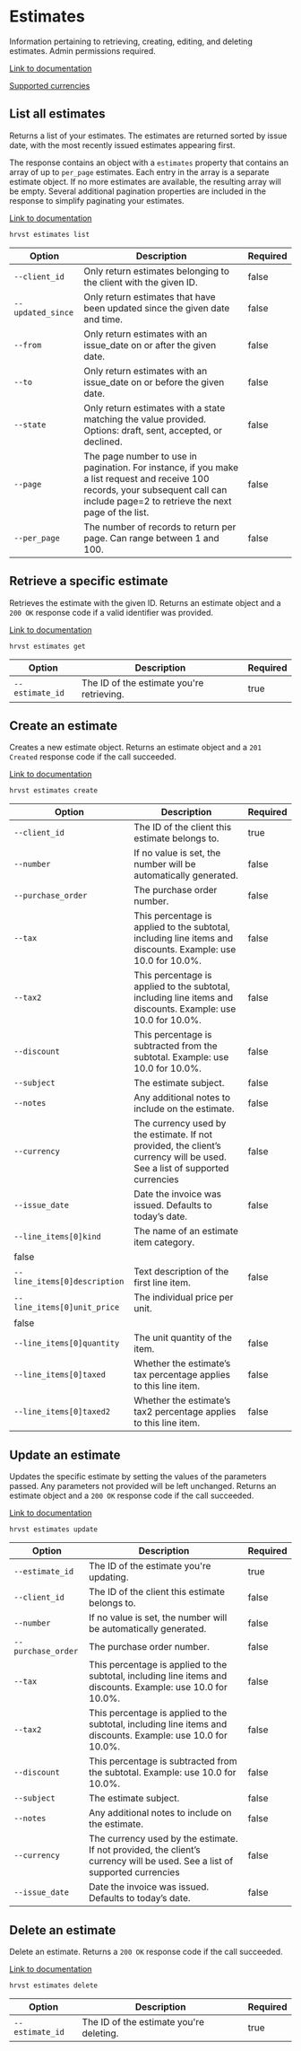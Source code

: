 # Estimates

Information pertaining to retrieving, creating, editing, and deleting estimates. Admin permissions required.

[Link to documentation](https://help.getharvest.com/api-v2/estimates-api/estimates/estimates/)

[Supported currencies](https://help.getharvest.com/api-v2/introduction/overview/supported-currencies/)

## List all estimates

Returns a list of your estimates. The estimates are returned sorted by issue date, with the most recently issued estimates appearing first.

The response contains an object with a `estimates` property that contains an array of up to `per_page` estimates. Each entry in the array is a separate estimate object. If no more estimates are available, the resulting array will be empty. Several additional pagination properties are included in the response to simplify paginating your estimates.

[Link to documentation](https://help.getharvest.com/api-v2/estimates-api/estimates/estimates/#list-all-estimates)

```
hrvst estimates list
```

| Option            | Description                                                                                                                                                                            | Required |
| ----------------- | -------------------------------------------------------------------------------------------------------------------------------------------------------------------------------------- | -------- |
| `--client_id`     | Only return estimates belonging to the client with the given ID.                                                                                                                       | false    |
| `--updated_since` | Only return estimates that have been updated since the given date and time.                                                                                                            | false    |
| `--from`          | Only return estimates with an issue_date on or after the given date.                                                                                                                   | false    |
| `--to`            | Only return estimates with an issue_date on or before the given date.                                                                                                                  | false    |
| `--state`         | Only return estimates with a state matching the value provided. Options: draft, sent, accepted, or declined.                                                                           | false    |
| `--page`          | The page number to use in pagination. For instance, if you make a list request and receive 100 records, your subsequent call can include page=2 to retrieve the next page of the list. | false    |
| `--per_page`      | The number of records to return per page. Can range between 1 and 100.                                                                                                                 | false    |

## Retrieve a specific estimate

Retrieves the estimate with the given ID. Returns an estimate object and a `200 OK` response code if a valid identifier was provided.

[Link to documentation](https://help.getharvest.com/api-v2/estimates-api/estimates/estimates/#retrieve-an-estimate)

```
hrvst estimates get
```

| Option          | Description                               | Required |
| --------------- | ----------------------------------------- | -------- |
| `--estimate_id` | The ID of the estimate you're retrieving. | true     |

## Create an estimate

Creates a new estimate object. Returns an estimate object and a `201 Created` response code if the call succeeded.

[Link to documentation](https://help.getharvest.com/api-v2/estimates-api/estimates/estimates/#create-an-estimate)

```
hrvst estimates create
```

| Option                       | Description                                                                                                                | Required |
| ---------------------------- | -------------------------------------------------------------------------------------------------------------------------- | -------- |
| `--client_id`                | The ID of the client this estimate belongs to.                                                                             | true     |
| `--number`                   | If no value is set, the number will be automatically generated.                                                            | false    |
| `--purchase_order`           | The purchase order number.                                                                                                 | false    |
| `--tax`                      | This percentage is applied to the subtotal, including line items and discounts. Example: use 10.0 for 10.0%.               | false    |
| `--tax2`                     | This percentage is applied to the subtotal, including line items and discounts. Example: use 10.0 for 10.0%.               | false    |
| `--discount`                 | This percentage is subtracted from the subtotal. Example: use 10.0 for 10.0%.                                              | false    |
| `--subject`                  | The estimate subject.                                                                                                      | false    |
| `--notes`                    | Any additional notes to include on the estimate.                                                                           | false    |
| `--currency`                 | The currency used by the estimate. If not provided, the client’s currency will be used. See a list of supported currencies | false    |
| `--issue_date`               | Date the invoice was issued. Defaults to today’s date.                                                                     | false    |
| `--line_items[0]kind`        | The name of an estimate item category.                                                                                     |
| false                        |
| `--line_items[0]description` | Text description of the first line item.                                                                                   | false    |
| `--line_items[0]unit_price`  | The individual price per unit.                                                                                             |
| false                        |
| `--line_items[0]quantity`    | The unit quantity of the item.                                                                                             | false    |
| `--line_items[0]taxed`       | Whether the estimate’s tax percentage applies to this line item.                                                           | false    |
| `--line_items[0]taxed2`      | Whether the estimate’s tax2 percentage applies to this line item.                                                          | false    |

## Update an estimate

Updates the specific estimate by setting the values of the parameters passed. Any parameters not provided will be left unchanged. Returns an estimate object and a `200 OK` response code if the call succeeded.

[Link to documentation](https://help.getharvest.com/api-v2/estimates-api/estimates/estimates/#update-an-estimate)

```
hrvst estimates update
```

| Option             | Description                                                                                                                | Required |
| ------------------ | -------------------------------------------------------------------------------------------------------------------------- | -------- |
| `--estimate_id`    | The ID of the estimate you're updating.                                                                                    | true     |
| `--client_id`      | The ID of the client this estimate belongs to.                                                                             | false    |
| `--number`         | If no value is set, the number will be automatically generated.                                                            | false    |
| `--purchase_order` | The purchase order number.                                                                                                 | false    |
| `--tax`            | This percentage is applied to the subtotal, including line items and discounts. Example: use 10.0 for 10.0%.               | false    |
| `--tax2`           | This percentage is applied to the subtotal, including line items and discounts. Example: use 10.0 for 10.0%.               | false    |
| `--discount`       | This percentage is subtracted from the subtotal. Example: use 10.0 for 10.0%.                                              | false    |
| `--subject`        | The estimate subject.                                                                                                      | false    |
| `--notes`          | Any additional notes to include on the estimate.                                                                           | false    |
| `--currency`       | The currency used by the estimate. If not provided, the client’s currency will be used. See a list of supported currencies | false    |
| `--issue_date`     | Date the invoice was issued. Defaults to today’s date.                                                                     | false    |

## Delete an estimate

Delete an estimate. Returns a `200 OK` response code if the call succeeded.

[Link to documentation](https://help.getharvest.com/api-v2/estimates-api/estimates/estimates/#delete-an-estimate)

```
hrvst estimates delete
```

| Option          | Description                             | Required |
| --------------- | --------------------------------------- | -------- |
| `--estimate_id` | The ID of the estimate you're deleting. | true     |
